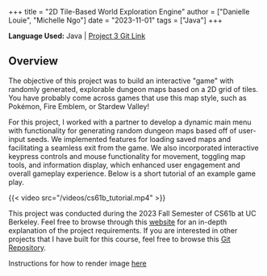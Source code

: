 +++
title = "2D Tile-Based World Exploration Engine"
author = ["Danielle Louie", "Michelle Ngo"]
date = "2023-11-01"
tags = ["Java"]
+++

**Language Used:** Java   |   [Project 3 Git Link](https://github.com/danilouie/CS61B-Projects/tree/main/proj3)

## Overview

The objective of this project was to build an interactive "game" with randomly generated, explorable dungeon maps based on a 2D grid of tiles. You have probably come across games that use this map style, such as Pokémon, Fire Emblem, or Stardew Valley! 


For this project, I worked with a partner to develop a dynamic main menu with functionality for generating random dungeon maps based off of user-input seeds. We implemented features for loading saved maps and facilitating a seamless exit from the game. We also incorporated interactive keypress controls and mouse functionality for movement, toggling map tools, and information display, which enhanced user engagement and overall gameplay experience. Below is a short tutorial of an example game play.

{{< video src="/videos/cs61b_tutorial.mp4" >}}


This project was conducted during the 2023 Fall Semester of CS61b at UC Berkeley. Feel free to browse through this [website](https://fa23.datastructur.es/materials/proj/proj3/) for an in-depth explanation of the project requirements. If you are interested in other projects that I have built for this course, feel free to browse this [Git Repository](https://github.com/danilouie/CS61B-Projects).


Instructions for how to render image [here](https://werat.dev/blog/automatic-image-size-attributes-in-hugo/)
